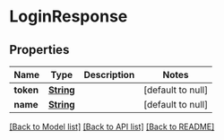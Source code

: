 # LoginResponse
## Properties

Name | Type | Description | Notes
------------ | ------------- | ------------- | -------------
**token** | [**String**](string.md) |  | [default to null]
**name** | [**String**](string.md) |  | [default to null]

[[Back to Model list]](../README.md#documentation-for-models) [[Back to API list]](../README.md#documentation-for-api-endpoints) [[Back to README]](../README.md)

